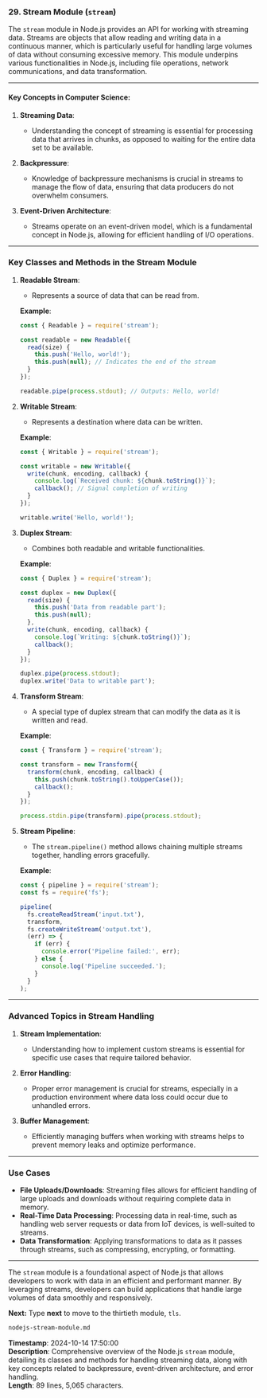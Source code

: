 ### 29. **Stream Module** (`stream`)

The `stream` module in Node.js provides an API for working with streaming data. Streams are objects that allow reading and writing data in a continuous manner, which is particularly useful for handling large volumes of data without consuming excessive memory. This module underpins various functionalities in Node.js, including file operations, network communications, and data transformation.

---

#### Key Concepts in Computer Science:

1. **Streaming Data**:
   - Understanding the concept of streaming is essential for processing data that arrives in chunks, as opposed to waiting for the entire data set to be available.

2. **Backpressure**:
   - Knowledge of backpressure mechanisms is crucial in streams to manage the flow of data, ensuring that data producers do not overwhelm consumers.

3. **Event-Driven Architecture**:
   - Streams operate on an event-driven model, which is a fundamental concept in Node.js, allowing for efficient handling of I/O operations.

---

### **Key Classes and Methods in the Stream Module**

1. **Readable Stream**:
   - Represents a source of data that can be read from.

   **Example**:
   ```javascript
   const { Readable } = require('stream');

   const readable = new Readable({
     read(size) {
       this.push('Hello, world!');
       this.push(null); // Indicates the end of the stream
     }
   });

   readable.pipe(process.stdout); // Outputs: Hello, world!
   ```

2. **Writable Stream**:
   - Represents a destination where data can be written.

   **Example**:
   ```javascript
   const { Writable } = require('stream');

   const writable = new Writable({
     write(chunk, encoding, callback) {
       console.log(`Received chunk: ${chunk.toString()}`);
       callback(); // Signal completion of writing
     }
   });

   writable.write('Hello, world!');
   ```

3. **Duplex Stream**:
   - Combines both readable and writable functionalities.

   **Example**:
   ```javascript
   const { Duplex } = require('stream');

   const duplex = new Duplex({
     read(size) {
       this.push('Data from readable part');
       this.push(null);
     },
     write(chunk, encoding, callback) {
       console.log(`Writing: ${chunk.toString()}`);
       callback();
     }
   });

   duplex.pipe(process.stdout);
   duplex.write('Data to writable part');
   ```

4. **Transform Stream**:
   - A special type of duplex stream that can modify the data as it is written and read.

   **Example**:
   ```javascript
   const { Transform } = require('stream');

   const transform = new Transform({
     transform(chunk, encoding, callback) {
       this.push(chunk.toString().toUpperCase());
       callback();
     }
   });

   process.stdin.pipe(transform).pipe(process.stdout);
   ```

5. **Stream Pipeline**:
   - The `stream.pipeline()` method allows chaining multiple streams together, handling errors gracefully.

   **Example**:
   ```javascript
   const { pipeline } = require('stream');
   const fs = require('fs');

   pipeline(
     fs.createReadStream('input.txt'),
     transform,
     fs.createWriteStream('output.txt'),
     (err) => {
       if (err) {
         console.error('Pipeline failed:', err);
       } else {
         console.log('Pipeline succeeded.');
       }
     }
   );
   ```

---

### **Advanced Topics in Stream Handling**

1. **Stream Implementation**:
   - Understanding how to implement custom streams is essential for specific use cases that require tailored behavior.

2. **Error Handling**:
   - Proper error management is crucial for streams, especially in a production environment where data loss could occur due to unhandled errors.

3. **Buffer Management**:
   - Efficiently managing buffers when working with streams helps to prevent memory leaks and optimize performance.

---

### **Use Cases**
- **File Uploads/Downloads**: Streaming files allows for efficient handling of large uploads and downloads without requiring complete data in memory.
- **Real-Time Data Processing**: Processing data in real-time, such as handling web server requests or data from IoT devices, is well-suited to streams.
- **Data Transformation**: Applying transformations to data as it passes through streams, such as compressing, encrypting, or formatting.

---

The `stream` module is a foundational aspect of Node.js that allows developers to work with data in an efficient and performant manner. By leveraging streams, developers can build applications that handle large volumes of data smoothly and responsively.

**Next:** Type **next** to move to the thirtieth module, `tls`.

```md
nodejs-stream-module.md
```

**Timestamp**: 2024-10-14 17:50:00  
**Description**: Comprehensive overview of the Node.js `stream` module, detailing its classes and methods for handling streaming data, along with key concepts related to backpressure, event-driven architecture, and error handling.  
**Length**: 89 lines, 5,065 characters.
